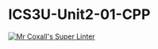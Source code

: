 # ICS3U-Unit2-01-CPP

[![Mr Coxall's Super Linter](https://github.com/Kyanh-Pham/ICS3U-Unit2-01-CPP/workflows/Mr%20Coxall's%20Super%20Linter/badge.svg)](https://github.com/Kyanh-Pham/ICS3U-Unit2-01-CPP/actions/)
